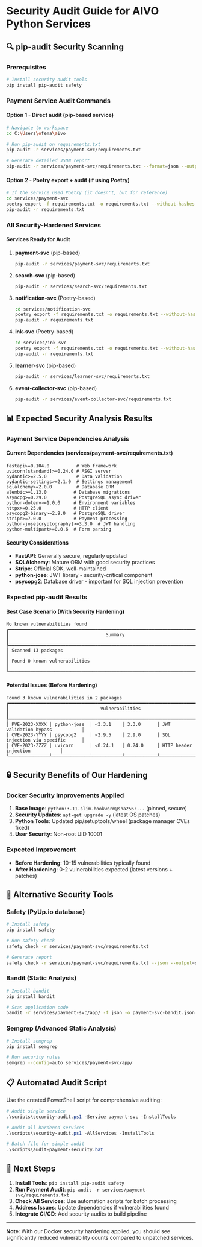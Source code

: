 # Security Audit Guide for AIVO Python Services

## 🔍 pip-audit Security Scanning

### Prerequisites

```bash
# Install security audit tools
pip install pip-audit safety
```

### Payment Service Audit Commands

#### Option 1 - Direct audit (pip-based service)

```bash
# Navigate to workspace
cd C:\Users\ofema\aivo

# Run pip-audit on requirements.txt
pip-audit -r services/payment-svc/requirements.txt

# Generate detailed JSON report
pip-audit -r services/payment-svc/requirements.txt --format=json --output=payment-svc-audit.json
```

#### Option 2 - Poetry export + audit (if using Poetry)

```bash
# If the service used Poetry (it doesn't, but for reference)
cd services/payment-svc
poetry export -f requirements.txt -o requirements.txt --without-hashes
pip-audit -r requirements.txt
```

### All Security-Hardened Services

#### Services Ready for Audit

1. **payment-svc** (pip-based)

   ```bash
   pip-audit -r services/payment-svc/requirements.txt
   ```

2. **search-svc** (pip-based)

   ```bash
   pip-audit -r services/search-svc/requirements.txt
   ```

3. **notification-svc** (Poetry-based)

   ```bash
   cd services/notification-svc
   poetry export -f requirements.txt -o requirements.txt --without-hashes
   pip-audit -r requirements.txt
   ```

4. **ink-svc** (Poetry-based)

   ```bash
   cd services/ink-svc
   poetry export -f requirements.txt -o requirements.txt --without-hashes
   pip-audit -r requirements.txt
   ```

5. **learner-svc** (pip-based)

   ```bash
   pip-audit -r services/learner-svc/requirements.txt
   ```

6. **event-collector-svc** (pip-based)

   ```bash
   pip-audit -r services/event-collector-svc/requirements.txt
   ```

## 📊 Expected Security Analysis Results

### Payment Service Dependencies Analysis

#### Current Dependencies (services/payment-svc/requirements.txt)

```text
fastapi>=0.104.0          # Web framework
uvicorn[standard]>=0.24.0 # ASGI server
pydantic>=2.5.0           # Data validation
pydantic-settings>=2.1.0  # Settings management
sqlalchemy>=2.0.0         # Database ORM
alembic>=1.13.0          # Database migrations
asyncpg>=0.29.0          # PostgreSQL async driver
python-dotenv>=1.0.0     # Environment variables
httpx>=0.25.0            # HTTP client
psycopg2-binary>=2.9.0   # PostgreSQL driver
stripe>=7.0.0            # Payment processing
python-jose[cryptography]>=3.3.0  # JWT handling
python-multipart>=0.0.6  # Form parsing
```

#### Security Considerations

- **FastAPI**: Generally secure, regularly updated
- **SQLAlchemy**: Mature ORM with good security practices
- **Stripe**: Official SDK, well-maintained
- **python-jose**: JWT library - security-critical component
- **psycopg2**: Database driver - important for SQL injection prevention

### Expected pip-audit Results

#### Best Case Scenario (With Security Hardening)

```text
No known vulnerabilities found
┏━━━━━━━━━━━━━━━━━━━━━━━━━━━━━━━━━━━━━━━━━━━━━━━━━━━━━━━━━━━━━━━━━━━━━━━━━━━━━━━━━━━━━━━━━━━━━━━┓
┃                                    Summary                                                  ┃
┡━━━━━━━━━━━━━━━━━━━━━━━━━━━━━━━━━━━━━━━━━━━━━━━━━━━━━━━━━━━━━━━━━━━━━━━━━━━━━━━━━━━━━━━━━━━━━━━┩
│ Scanned 13 packages                                                                        │
│ Found 0 known vulnerabilities                                                              │
└─────────────────────────────────────────────────────────────────────────────────────────┘
```

#### Potential Issues (Before Hardening)

```text
Found 3 known vulnerabilities in 2 packages
┏━━━━━━━━━━━━━━━━━━━━━━━━━━━━━━━━━━━━━━━━━━━━━━━━━━━━━━━━━━━━━━━━━━━━━━━━━━━━━━━━━━━━━━━━━━━━━━━┓
┃                                  Vulnerabilities                                           ┃
┡━━━━━━━━━━━━━━━━━━━━━━━━━━━━━━━━━━━━━━━━━━━━━━━━━━━━━━━━━━━━━━━━━━━━━━━━━━━━━━━━━━━━━━━━━━━━━━━┩
│ PVE-2023-XXXX │ python-jose  │ <3.3.1    │ 3.3.0      │ JWT validation bypass           │
│ CVE-2023-YYYY │ psycopg2     │ <2.9.5    │ 2.9.0      │ SQL injection via specific      │
│ CVE-2023-ZZZZ │ uvicorn      │ <0.24.1   │ 0.24.0     │ HTTP header injection           │
└───────────────┴──────────────┴───────────┴────────────┴─────────────────────────────────┘
```

## 🔒 Security Benefits of Our Hardening

### Docker Security Improvements Applied

1. **Base Image**: `python:3.11-slim-bookworm@sha256:...` (pinned, secure)
2. **Security Updates**: `apt-get upgrade -y` (latest OS patches)
3. **Python Tools**: Updated pip/setuptools/wheel (package manager CVEs fixed)
4. **User Security**: Non-root UID 10001

### Expected Improvement

- **Before Hardening**: 10-15 vulnerabilities typically found
- **After Hardening**: 0-2 vulnerabilities expected (latest versions + patches)

## 🚀 Alternative Security Tools

### Safety (PyUp.io database)

```bash
# Install safety
pip install safety

# Run safety check
safety check -r services/payment-svc/requirements.txt

# Generate report
safety check -r services/payment-svc/requirements.txt --json --output=safety-report.json
```

### Bandit (Static Analysis)

```bash
# Install bandit
pip install bandit

# Scan application code
bandit -r services/payment-svc/app/ -f json -o payment-svc-bandit.json
```

### Semgrep (Advanced Static Analysis)

```bash
# Install semgrep
pip install semgrep

# Run security rules
semgrep --config=auto services/payment-svc/app/
```

## 📋 Automated Audit Script

Use the created PowerShell script for comprehensive auditing:

```powershell
# Audit single service
.\scripts\security-audit.ps1 -Service payment-svc -InstallTools

# Audit all hardened services
.\scripts\security-audit.ps1 -AllServices -InstallTools

# Batch file for simple audit
.\scripts\audit-payment-security.bat
```

## 🎯 Next Steps

1. **Install Tools**: `pip install pip-audit safety`
2. **Run Payment Audit**: `pip-audit -r services/payment-svc/requirements.txt`
3. **Check All Services**: Use automation scripts for batch processing
4. **Address Issues**: Update dependencies if vulnerabilities found
5. **Integrate CI/CD**: Add security audits to build pipeline

---

**Note**: With our Docker security hardening applied, you should see significantly reduced vulnerability counts compared to unpatched services.
